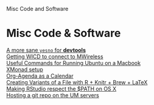 Misc Code and Software
# Misc Code \& Software
[A more sane `yesno` for **devtools**](code/devtools_better_yesno.html)\
[Getting WICD to connect to MWireless](code/wicd_mwireless.html)\
[Useful Commands for Running Ubuntu on a Macbook](code/macbook_ubuntu.html)\
[XMonad setup](code/xmonad.html)\
[Org-Agenda as a Calendar](code/org_agenda_calendar.html)\
[Creating Variants of a File with R + Knitr + Brew + LaTeX](code/R_knitr_latex.html)\
[Making RStudio respect the $PATH on OS X](code/rstudio_path.html)\
[Hosting a git repo on the UM servers](code/hosting_git_umich.html)
